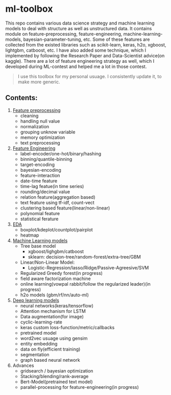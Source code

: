 # ml-toolbox
This repo contains various data science strategy and machine learning models to deal with structure as well as unstructured data. It contains module on feature-preprocessing, feature-engineering, machine-learning-models, bayesian-parameter-tuning, etc. Some of these features are collected from the existed libraries such as scikit-learn, keras, h2o, xgboost, lightgbm, catboost, etc. I have also added some technique, which I implemented by following the Research Paper and Data-Scientist advice(on kaggle). There are a lot of feature engineering strategy as well, which I developed during ML-contest and helped me a lot in those contest.

> I use this toolbox for my personal usuage. I consistently update it, to make more generic.


## Contents:
1. [Feature preprocessing](https://github.com/ankishb/ml-toolbox/tree/master/src/feature_eng)
    + cleaning
    + handling null value
    + normalization
    + grouping unknow variable
    + memory optimization
    + text preprocessing 
2. [Feature Engineering](https://github.com/ankishb/ml-toolbox/tree/master/src/feature_eng)
    + label-encoder/one-hot/binary/hashing
    + binning/quantile-binning
    + target-encoding
    + bayesian-encoding
    + feature-interaction
    + date-time feature
    + time-lag featue(in time series)
    + rounding/decimal value
    + relation feature(aggregation based)
    + text feature using tf-idf, count-vect
    + clustering based feature(linear/non-linear)
    + polynomial feature
    + statistical ferature
3. [EDA](https://github.com/ankishb/ml-toolbox/tree/master/src/eda_tool)
    + boxplot/kdeplot/countplot/pairplot
    + heatmap
4. [Machine Learning models](https://github.com/ankishb/ml-toolbox/tree/master/src/ml_models)
    + Tree base model
        - xgboost/lighgbm/catboost
        - sklearn: decision-tree/random-forest/extra-tree/GBM
    + Linear/Non-Linear Model:
        - Logistic-Regression/lasso/Ridge/Passive-Agreesive/SVM
    + Regularized Greedy forest(in progress)
    + field aware factorization machine
    + online learning(vowpal rabbit/follow the regularized leader)(in progress)
    + h2o models (gbm/rf/nn/auto-ml)
5. [Deep learning models](https://github.com/ankishb/ml-toolbox/tree/master/src/deep_ml)
    + neural networks(keras/tensorflow)
    + Attention mechanism for LSTM
    + Data augmentation(for image)
    + cyclic-learning-rate 
    + keras custom loss-function/metric/callbacks
    + pretrained model
    + word2vec usuage using gensim
    + entity embedding
    + data on fly(efficient training)
    + segmentation
    + graph based neural network
5. Advances
    + gridsearch / bayesian optimization
    + Stacking/blending/rank-average
    + Bert-Model(pretrained text model)
    + parallel-processing for feature-engineering(in progress)

